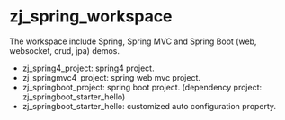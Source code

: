 # zj\_spring\_workspace

The workspace include Spring, Spring MVC and Spring Boot (web, websocket, crud, jpa) demos.

- zj\_spring4\_project: spring4 project.
- zj\_springmvc4\_project: spring web mvc project.
- zj\_springboot\_project: spring boot project. (dependency project: zj\_springboot\_starter\_hello)
- zj\_springboot\_starter\_hello: customized auto configuration property.
